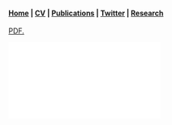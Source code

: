 ####  [Home](README.md)   |   [CV](CV.md)   |   [Publications](publications.md)   |   [Twitter](https://twitter.com/seandillon48)  |  [Research](research.md)





<a href="files/CV_Dillon_Sean.pdf"  type="application/pdf">PDF.</a>





<embed src="files/CV_Dillon_Sean.pdf" type="application/pdf" />

